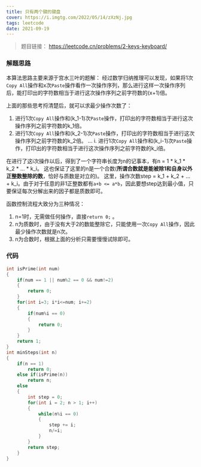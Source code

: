 ```yaml
---
title: 只有两个键的键盘
cover: https://i.imgtg.com/2022/05/14/zXzNj.jpg
tags: leetcode
date: 2021-09-19
---
```


> 题目链接： https://leetcode.cn/problems/2-keys-keyboard/

### 解题思路
本算法思路主要来源于宫水三叶的题解：
经过数学归纳推理可以发现，如果将1次`Copy All`操作和x次`Paste`操作看作一次操作序列，那么进行这样一次操作序列后，能打印出的字符数相当于进行这次操作序列之前字符数的(x+1)倍。

上面的那些思考捋清楚后，就可以求最少操作次数了：
1. 进行1次`Copy All`操作和(k_1-1)次`Paste`操作，打印出的字符数相当于进行这次操作序列之前字符数的k_1倍。
2. 进行1次`Copy All`操作和(k_2-1)次`Paste`操作，打印出的字符数相当于进行这次操作序列之前字符数的k_2倍。
...
i. 进行1次`Copy All`操作和(k_i-1)次`Paste`操作，打印出的字符数相当于进行这次操作序列之前字符数的k_i倍。

在进行了这i次操作以后，得到了一个字符串长度为n的记事本，有n = 1 * k_1 * k_2 * ... * k_i。
这也保证了这里的n是一个合数(**所谓合数就是能被除1和自身以外正整数整除的数**，恰好与质数是对立的)。
这里，操作次数step = k_1 + k_2 + ... + k_i。由于对于任意的非1正整数都有`a+b <= a*b`，因此要想step达到最小值，只要保证每次分解出来的因子都是质数即可。

函数控制流程大致分为三种情况：
1. n=1时，无需做任何操作，直接`return 0;` 。
2. n为质数时，由于没有大于2的数能整除它，只能使用一次`Copy All`操作，因此最少操作次数就是n次。
3. n为合数时，根据上面的分析只需要慢慢试除即可。

### 代码

```c
int isPrime(int num)
{
    if(num == 1 || num%2 == 0 && num!=2)
    {
        return 0;
    }
    for(int i=3; i*i<=num; i+=2)
    {
        if(num%i == 0)
        {
            return 0;
        }
    }
    return 1;
}
int minSteps(int n)
{
    if(n == 1)
        return 0;
    else if(isPrime(n))
        return n;
    else
    {
        int step = 0;
        for(int i = 2; n > 1; i++)
        {
            while(n%i == 0)
            {
                step += i;
                n/=i;
            }
        }
        return step;
    }
}
```

